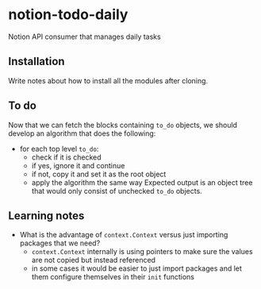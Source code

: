 # notion-todo-daily

Notion API consumer that manages daily tasks

## Installation

Write notes about how to install all the modules after cloning.

## To do
Now that we can fetch the blocks containing `to_do` objects, we should develop an algorithm that does the following:
- for each top level `to_do`:
    - check if it is checked
    - if yes, ignore it and continue
    - if not, copy it and set it as the root object
    - apply the algorithm the same way
Expected output is an object tree that would only consist of unchecked `to_do` objects.
## Learning notes

- What is the advantage of `context.Context` versus just importing packages that we need?
    - `context.Context` internally is using pointers to make sure the values are not copied but instead referenced
    - in some cases it would be easier to just import packages and let them configure themselves in their `init` functions

